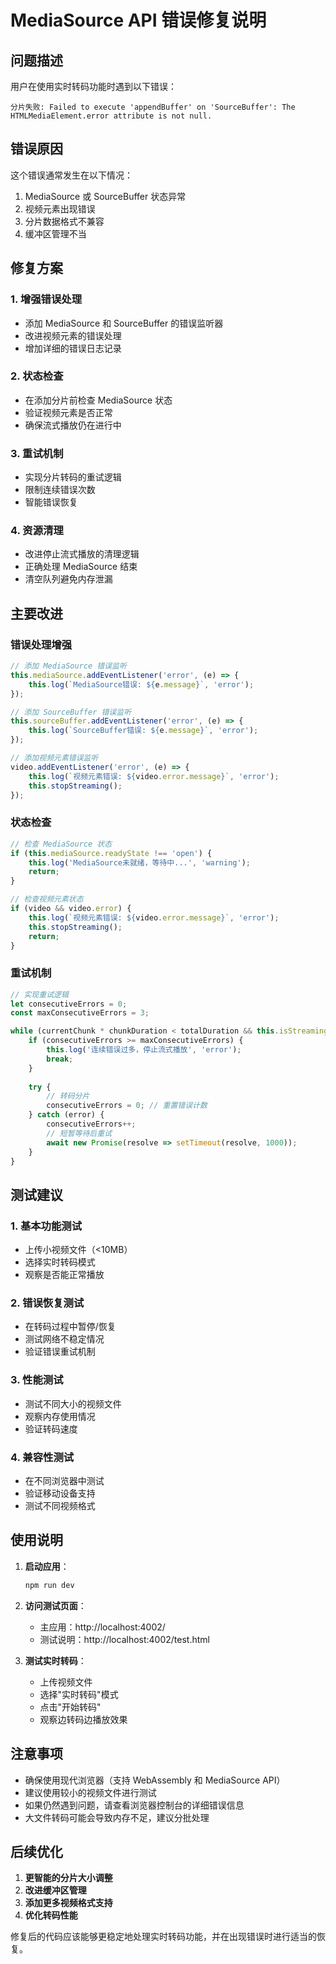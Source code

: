 # MediaSource API 错误修复说明

## 问题描述
用户在使用实时转码功能时遇到以下错误：
```
分片失败: Failed to execute 'appendBuffer' on 'SourceBuffer': The HTMLMediaElement.error attribute is not null.
```

## 错误原因
这个错误通常发生在以下情况：
1. MediaSource 或 SourceBuffer 状态异常
2. 视频元素出现错误
3. 分片数据格式不兼容
4. 缓冲区管理不当

## 修复方案

### 1. 增强错误处理
- 添加 MediaSource 和 SourceBuffer 的错误监听器
- 改进视频元素的错误处理
- 增加详细的错误日志记录

### 2. 状态检查
- 在添加分片前检查 MediaSource 状态
- 验证视频元素是否正常
- 确保流式播放仍在进行中

### 3. 重试机制
- 实现分片转码的重试逻辑
- 限制连续错误次数
- 智能错误恢复

### 4. 资源清理
- 改进停止流式播放的清理逻辑
- 正确处理 MediaSource 结束
- 清空队列避免内存泄漏

## 主要改进

### 错误处理增强
```javascript
// 添加 MediaSource 错误监听
this.mediaSource.addEventListener('error', (e) => {
    this.log(`MediaSource错误: ${e.message}`, 'error');
});

// 添加 SourceBuffer 错误监听
this.sourceBuffer.addEventListener('error', (e) => {
    this.log(`SourceBuffer错误: ${e.message}`, 'error');
});

// 添加视频元素错误监听
video.addEventListener('error', (e) => {
    this.log(`视频元素错误: ${video.error.message}`, 'error');
    this.stopStreaming();
});
```

### 状态检查
```javascript
// 检查 MediaSource 状态
if (this.mediaSource.readyState !== 'open') {
    this.log('MediaSource未就绪，等待中...', 'warning');
    return;
}

// 检查视频元素状态
if (video && video.error) {
    this.log(`视频元素错误: ${video.error.message}`, 'error');
    this.stopStreaming();
    return;
}
```

### 重试机制
```javascript
// 实现重试逻辑
let consecutiveErrors = 0;
const maxConsecutiveErrors = 3;

while (currentChunk * chunkDuration < totalDuration && this.isStreaming) {
    if (consecutiveErrors >= maxConsecutiveErrors) {
        this.log('连续错误过多，停止流式播放', 'error');
        break;
    }
    
    try {
        // 转码分片
        consecutiveErrors = 0; // 重置错误计数
    } catch (error) {
        consecutiveErrors++;
        // 短暂等待后重试
        await new Promise(resolve => setTimeout(resolve, 1000));
    }
}
```

## 测试建议

### 1. 基本功能测试
- 上传小视频文件（<10MB）
- 选择实时转码模式
- 观察是否能正常播放

### 2. 错误恢复测试
- 在转码过程中暂停/恢复
- 测试网络不稳定情况
- 验证错误重试机制

### 3. 性能测试
- 测试不同大小的视频文件
- 观察内存使用情况
- 验证转码速度

### 4. 兼容性测试
- 在不同浏览器中测试
- 验证移动设备支持
- 测试不同视频格式

## 使用说明

1. **启动应用**：
   ```bash
   npm run dev
   ```

2. **访问测试页面**：
   - 主应用：http://localhost:4002/
   - 测试说明：http://localhost:4002/test.html

3. **测试实时转码**：
   - 上传视频文件
   - 选择"实时转码"模式
   - 点击"开始转码"
   - 观察边转码边播放效果

## 注意事项

- 确保使用现代浏览器（支持 WebAssembly 和 MediaSource API）
- 建议使用较小的视频文件进行测试
- 如果仍然遇到问题，请查看浏览器控制台的详细错误信息
- 大文件转码可能会导致内存不足，建议分批处理

## 后续优化

1. **更智能的分片大小调整**
2. **改进缓冲区管理**
3. **添加更多视频格式支持**
4. **优化转码性能**

修复后的代码应该能够更稳定地处理实时转码功能，并在出现错误时进行适当的恢复。